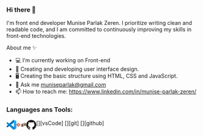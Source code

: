 ### Hi there 👋 

I'm front end developer Munise Parlak Zeren. I prioritize writing clean and readable code, and I am committed to continuously improving my skills in front-end technologies.

About me ✨

- 💻 I’m currently working on Front-end
- 🎠 Creating and developing user interface design.
- 🖥️ Creating the basic structure using HTML, CSS and JavaScript.
- 💬 Ask me muniseparlak@gmail.com
- 📫 How to reach me: https://www.linkedin.com/in/munise-parlak-zeren/

###  Languages ans Tools:


[<img align="left" alt="Visual Studio Code" width="26px" src="https://raw.githubusercontent.com/github/explore/80688e429a7d4ef2fca1e82350fe8e3517d3494d/topics/visual-studio-code/visual-studio-code.png" />][vsCode]
[<img align="left" alt="Git" width="26px" src="https://raw.githubusercontent.com/github/explore/80688e429a7d4ef2fca1e82350fe8e3517d3494d/topics/git/git.png" />][git]
[<img align="left" alt="GitHub" width="26px" src="https://raw.githubusercontent.com/github/explore/78df643247d429f6cc873026c0622819ad797942/topics/github/github.png" />][github]




